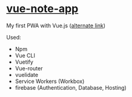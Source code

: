 # [vue-note-app](https://vue-note-app-82a49.firebaseapp.com) 
My first PWA with Vue.js ([alternate link](https://vue-note-app-82a49.web.app)) 

Used:
- Npm
- Vue CLI
- Vuetify
- Vue-router
- vuelidate
- Service Workers (Workbox)
- firebase (Authentication, Database, Hosting)
